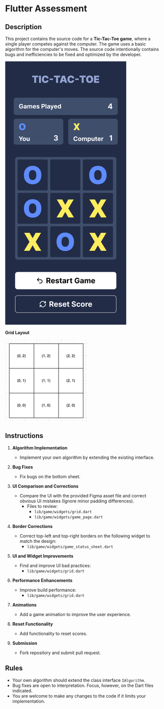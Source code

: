 # Flutter Assessment 

## Description

This project contains the source code for a **Tic-Tac-Toe game**, where a single player competes against the computer. The game uses a basic algorithm for the computer's moves. The source code intentionally contains bugs and inefficiencies to be fixed and optimized by the developer.

![Main Game](/docs/tic_tac_toe.png)

**Grid Layout**

![Grid Layout](/docs/grid_layout.png)

## Instructions

1. **Algorithm Implementation**  
   - Implement your own algorithm by extending the existing interface.
   
2. **Bug Fixes**  
   - Fix bugs on the bottom sheet.
   
3. **UI Comparison and Corrections**  
   - Compare the UI with the provided Figma asset file and correct obvious UI mistakes (Ignore minor padding differences).
     - Files to review:
       - `lib/game/widgets/grid.dart`
       - `lib/game/widgets/game_page.dart`
       
4. **Border Corrections**  
   - Correct top-left and top-right borders on the following widget to match the design:
     - `lib/game/widgets/game_status_sheet.dart`
   
5. **UI and Widget Improvements**  
   - Find and improve UI bad practices:
     - `lib/game/widgets/grid.dart`
   
6. **Performance Enhancements**  
   - Improve build performance:
     - `lib/game/widgets/grid.dart`
   
7. **Animations**  
   - Add a game animation to improve the user experience.
   
8. **Reset Functionality**  
   - Add functionality to reset scores.
   
9. **Submission**  
   - Fork repository and submit pull request.

## Rules

- Your own algorithm should extend the class interface `IAlgorithm`.
- Bug fixes are open to interpretation. Focus, however, on the Dart files indicated.
- You are welcome to make any changes to the code if it limits your implementation.

